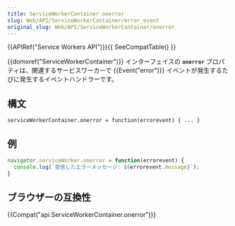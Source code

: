```yaml
---
title: ServiceWorkerContainer.onerror
slug: Web/API/ServiceWorkerContainer/error_event
original_slug: Web/API/ServiceWorkerContainer/onerror
---
```


{{APIRef("Service Workers API")}}{{ SeeCompatTable() }}

{{domxref("ServiceWorkerContainer")}} インターフェイスの **`onerror`** プロパティは、関連するサービスワーカーで {{Event("error")}} イベントが発生するたびに発生するイベントハンドラーです。

## 構文

```
serviceWorkerContainer.onerror = function(errorevent) { ... }
```

## 例

```js
navigator.serviceWorker.onerror = function(errorevent) {
  console.log(`受信したエラーメッセージ: ${errorevent.message}`);
}
```

## ブラウザーの互換性

{{Compat("api.ServiceWorkerContainer.onerror")}}
